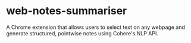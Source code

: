 # web-notes-summariser
A Chrome extension that allows users to select text on any webpage and generate structured, pointwise notes using Cohere's NLP API.

